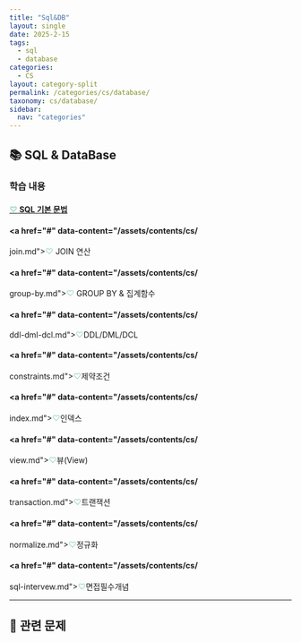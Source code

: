 ```yaml
---
title: "Sql&DB"
layout: single
date: 2025-2-15
tags: 
  - sql
  - database
categories: 
  - CS
layout: category-split
permalink: /categories/cs/database/
taxonomy: cs/database/
sidebar:
  nav: "categories"
---
```



## 📚 SQL & DataBase

### 학습 내용

#### <a href="#" data-content="/assets/contents/cs/sql-grammer.md"><span style="color: #9bd6bd;">♡</span> SQL 기본 문법 </a>

#### <a href="#" data-content="/assets/contents/cs/
join.md"><span style="color: #9bd6bd;">♡</span> JOIN 연산</a>

#### <a href="#" data-content="/assets/contents/cs/
group-by.md"><span style="color: #9bd6bd;">♡</span> GROUP BY & 집계함수</a>

#### <a href="#" data-content="/assets/contents/cs/
ddl-dml-dcl.md"><span style="color: #9bd6bd;">♡</span>DDL/DML/DCL</a>

#### <a href="#" data-content="/assets/contents/cs/
constraints.md"><span style="color: #9bd6bd;">♡</span>제약조건</a>

#### <a href="#" data-content="/assets/contents/cs/
index.md"><span style="color: #9bd6bd;">♡</span>인덱스</a>

#### <a href="#" data-content="/assets/contents/cs/
view.md"><span style="color: #9bd6bd;">♡</span>뷰(View)</a>

#### <a href="#" data-content="/assets/contents/cs/
transaction.md"><span style="color: #9bd6bd;">♡</span>트랜잭션</a>

#### <a href="#" data-content="/assets/contents/cs/
normalize.md"><span style="color: #9bd6bd;">♡</span>정규화</a>

#### <a href="#" data-content="/assets/contents/cs/
sql-intervew.md"><span style="color: #9bd6bd;">♡</span>면접필수개념</a>


---

## 📝 관련 문제


